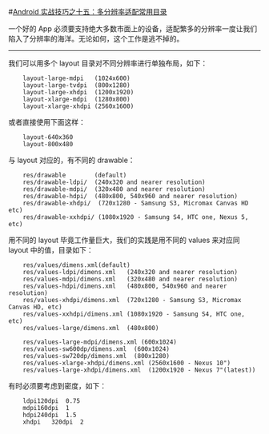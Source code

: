 #[Android 实战技巧之十五：多分辨率适配常用目录](http://blog.csdn.net/lincyang/article/details/44174997)

一个好的 App 必须要支持绝大多数市面上的设备，适配繁多的分辨率一度让我们陷入了分辨率的海洋。无论如何，这个工作是逃不掉的。

---

我们可以用多个 layout 目录对不同分辨率进行单独布局，如下：

```
    layout-large-mdpi   (1024x600)
    layout-large-tvdpi  (800x1280)
    layout-large-xhdpi  (1200x1920)
    layout-xlarge-mdpi  (1280x800)
    layout-xlarge-xhdpi (2560x1600)
```

或者直接使用下面这样：

```
    layout-640x360
    layout-800x480
```

与 layout 对应的，有不同的 drawable：

```
    res/drawable        (default)
    res/drawable-ldpi/  (240x320 and nearer resolution)
    res/drawable-mdpi/  (320x480 and nearer resolution)
    res/drawable-hdpi/  (480x800, 540x960 and nearer resolution)
    res/drawable-xhdpi/  (720x1280 - Samsung S3, Micromax Canvas HD etc)
    res/drawable-xxhdpi/ (1080x1920 - Samsung S4, HTC one, Nexus 5, etc)
```

用不同的 layout 毕竟工作量巨大，我们的实践是用不同的 values 来对应同 layout 中的值，目录如下：

```
    res/values/dimens.xml(default)
    res/values-ldpi/dimens.xml   (240x320 and nearer resolution)
    res/values-mdpi/dimens.xml   (320x480 and nearer resolution)
    res/values-hdpi/dimens.xml   (480x800, 540x960 and nearer resolution)
    res/values-xhdpi/dimens.xml  (720x1280 - Samsung S3, Micromax Canvas HD, etc) 
    res/values-xxhdpi/dimens.xml (1080x1920 - Samsung S4, HTC one, etc)
    res/values-large/dimens.xml  (480x800)
    
    res/values-large-mdpi/dimens.xml (600x1024)
    res/values-sw600dp/dimens.xml  (600x1024)
    res/values-sw720dp/dimens.xml  (800x1280)
    res/values-xlarge-xhdpi/dimens.xml (2560x1600 - Nexus 10")
    res/values-large-xhdpi/dimens.xml  (1200x1920 - Nexus 7"(latest))
```

有时必须要考虑到密度，如下：

```
    ldpi120dpi  0.75
    mdpi160dpi  1
    hdpi240dpi  1.5
    xhdpi   320dpi  2
```